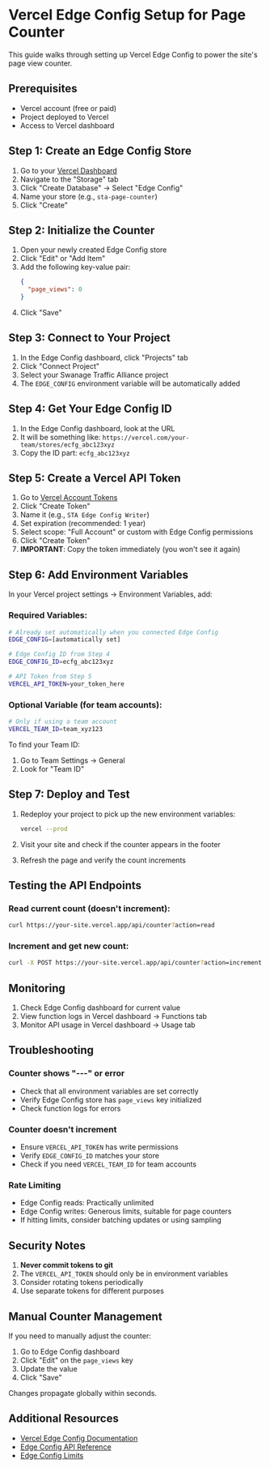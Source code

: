 # Vercel Edge Config Setup for Page Counter

This guide walks through setting up Vercel Edge Config to power the site's page view counter.

## Prerequisites

- Vercel account (free or paid)
- Project deployed to Vercel
- Access to Vercel dashboard

## Step 1: Create an Edge Config Store

1. Go to your [Vercel Dashboard](https://vercel.com/dashboard)
2. Navigate to the "Storage" tab
3. Click "Create Database" → Select "Edge Config"
4. Name your store (e.g., `sta-page-counter`)
5. Click "Create"

## Step 2: Initialize the Counter

1. Open your newly created Edge Config store
2. Click "Edit" or "Add Item"
3. Add the following key-value pair:
   ```json
   {
     "page_views": 0
   }
   ```
4. Click "Save"

## Step 3: Connect to Your Project

1. In the Edge Config dashboard, click "Projects" tab
2. Click "Connect Project"
3. Select your Swanage Traffic Alliance project
4. The `EDGE_CONFIG` environment variable will be automatically added

## Step 4: Get Your Edge Config ID

1. In the Edge Config dashboard, look at the URL
2. It will be something like: `https://vercel.com/your-team/stores/ecfg_abc123xyz`
3. Copy the ID part: `ecfg_abc123xyz`

## Step 5: Create a Vercel API Token

1. Go to [Vercel Account Tokens](https://vercel.com/account/tokens)
2. Click "Create Token"
3. Name it (e.g., `STA Edge Config Writer`)
4. Set expiration (recommended: 1 year)
5. Select scope: "Full Account" or custom with Edge Config permissions
6. Click "Create Token"
7. **IMPORTANT**: Copy the token immediately (you won't see it again)

## Step 6: Add Environment Variables

In your Vercel project settings → Environment Variables, add:

### Required Variables:

```bash
# Already set automatically when you connected Edge Config
EDGE_CONFIG=[automatically set]

# Edge Config ID from Step 4
EDGE_CONFIG_ID=ecfg_abc123xyz

# API Token from Step 5
VERCEL_API_TOKEN=your_token_here
```

### Optional Variable (for team accounts):

```bash
# Only if using a team account
VERCEL_TEAM_ID=team_xyz123
```

To find your Team ID:
1. Go to Team Settings → General
2. Look for "Team ID"

## Step 7: Deploy and Test

1. Redeploy your project to pick up the new environment variables:
   ```bash
   vercel --prod
   ```

2. Visit your site and check if the counter appears in the footer

3. Refresh the page and verify the count increments

## Testing the API Endpoints

### Read current count (doesn't increment):
```bash
curl https://your-site.vercel.app/api/counter?action=read
```

### Increment and get new count:
```bash
curl -X POST https://your-site.vercel.app/api/counter?action=increment
```

## Monitoring

1. Check Edge Config dashboard for current value
2. View function logs in Vercel dashboard → Functions tab
3. Monitor API usage in Vercel dashboard → Usage tab

## Troubleshooting

### Counter shows "---" or error
- Check that all environment variables are set correctly
- Verify Edge Config store has `page_views` key initialized
- Check function logs for errors

### Counter doesn't increment
- Ensure `VERCEL_API_TOKEN` has write permissions
- Verify `EDGE_CONFIG_ID` matches your store
- Check if you need `VERCEL_TEAM_ID` for team accounts

### Rate Limiting
- Edge Config reads: Practically unlimited
- Edge Config writes: Generous limits, suitable for page counters
- If hitting limits, consider batching updates or using sampling

## Security Notes

1. **Never commit tokens to git**
2. The `VERCEL_API_TOKEN` should only be in environment variables
3. Consider rotating tokens periodically
4. Use separate tokens for different purposes

## Manual Counter Management

If you need to manually adjust the counter:

1. Go to Edge Config dashboard
2. Click "Edit" on the `page_views` key
3. Update the value
4. Click "Save"

Changes propagate globally within seconds.

## Additional Resources

- [Vercel Edge Config Documentation](https://vercel.com/docs/storage/edge-config)
- [Edge Config API Reference](https://vercel.com/docs/storage/edge-config/vercel-api)
- [Edge Config Limits](https://vercel.com/docs/storage/edge-config/limits)